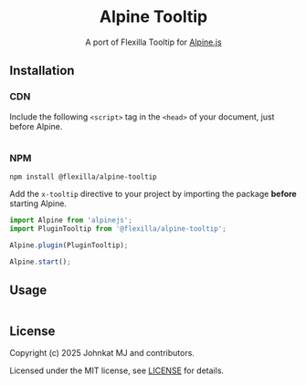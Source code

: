 <h1 align="center">Alpine Tooltip</h1>

<p align="center">
  A port of Flexilla Tooltip for <a href="https://alpinejs.dev">Alpine.js</a>
</p>


## Installation

### CDN

Include the following `<script>` tag in the `<head>` of your document, just before Alpine.

```html

```

### NPM

```shell
npm install @flexilla/alpine-tooltip
```

Add the `x-tooltip` directive to your project by importing the package **before** starting Alpine.

```js
import Alpine from 'alpinejs';
import PluginTooltip from '@flexilla/alpine-tooltip';

Alpine.plugin(PluginTooltip);

Alpine.start();
```

##  Usage

```html

```

## License

Copyright (c) 2025 Johnkat MJ and contributors.

Licensed under the MIT license, see [LICENSE](LICENSE) for details.
